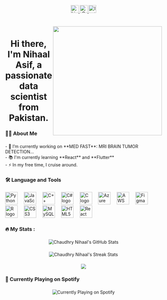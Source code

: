<div align="center">
  <a href="https://www.linkedin.com/in/nihaal-asif" target="_blank">
    <img src="https://img.shields.io/static/v1?message=LinkedIn&logo=linkedin&label=&color=0077B5&logoColor=white&labelColor=&style=for-the-badge" height="25" alt="LinkedIn logo" />
  </a>
  <a href="mailto:nihaalasif5@gmail.com" target="_blank">
    <img src="https://img.shields.io/static/v1?message=Gmail&logo=gmail&label=&color=D14836&logoColor=white&labelColor=#800000&style=for-the-badge" height="25" alt="Gmail logo" />
  </a>
  <a href="https://www.instagram.com/chaudhry_nihaal/" target="_blank">
    <img src="https://img.shields.io/static/v1?message=Instagram&logo=instagram&label=&color=E4405F&logoColor=white&labelColor=&style=for-the-badge" height="25" alt="Instagram logo" />
  </a>
</div>

###

<br clear="both">

<img align="right" height="350" src="https://media4.giphy.com/media/v1.Y2lkPTc5MGI3NjExMnFrOTZxN3BnbHpmb2gyMXQzdTY0YmMzdndzZ24yampoYnc5MGJrcCZlcD12MV9pbnRlcm5hbF9naWZfYnlfaWQmY3Q9Zw/KuxlA2qQS2VtmFxNc0/giphy.gif"  />

###

<h1 align="center">Hi there, I'm Nihaal Asif, a passionate data scientist from Pakistan.</h1>

###

<h3 align="left">👩‍💻  About Me</h3>

###

<p align="left">- 🔭 I’m currently working on **MED FAST**: MRI BRAIN TUMOR DETECTION...<br>- 📚 I'm currently learning **React** and **Flutter**<br>- ⚡ In my free time, I cruise around.</p>

###

<h3 align="left">🛠 Language and Tools</h3>

###

<div align="left">
  <img src="https://cdn.jsdelivr.net/gh/devicons/devicon/icons/python/python-original.svg" height="40" alt="Python logo" />
  <img width="12" />
  <img src="https://cdn.jsdelivr.net/gh/devicons/devicon/icons/javascript/javascript-original.svg" height="40" alt="JavaScript logo" />
  <img width="12" />
  <img src="https://cdn.jsdelivr.net/gh/devicons/devicon/icons/cplusplus/cplusplus-original.svg" height="40" alt="C++ logo" />
  <img width="12" />
  <img src="https://cdn.jsdelivr.net/gh/devicons/devicon/icons/csharp/csharp-original.svg" height="40" alt="C# logo" />
  <img width="12" />
  <img src="https://cdn.jsdelivr.net/gh/devicons/devicon/icons/c/c-original.svg" height="40" alt="C logo" />
  <img width="12" />
  <img src="https://cdn.jsdelivr.net/gh/devicons/devicon/icons/azure/azure-original.svg" height="40" alt="Azure logo" />
  <img width="12" />
  <img src="https://cdn.jsdelivr.net/gh/devicons/devicon/icons/amazonwebservices/amazonwebservices-line-wordmark.svg" height="40" alt="AWS logo" />
  <img width="12" />
  <img src="https://cdn.jsdelivr.net/gh/devicons/devicon/icons/figma/figma-original.svg" height="40" alt="Figma logo" />
  <img width="12" />
  <img src="https://cdn.jsdelivr.net/gh/devicons/devicon/icons/r/r-original.svg" height="40" alt="R logo" />
  <img width="12" />
  <img src="https://cdn.jsdelivr.net/gh/devicons/devicon/icons/css3/css3-original.svg" height="40" alt="CSS3 logo" />
  <img width="12" />
  <img src="https://cdn.jsdelivr.net/gh/devicons/devicon/icons/mysql/mysql-original.svg" height="40" alt="MySQL logo" />
  <img width="12" />
  <img src="https://cdn.jsdelivr.net/gh/devicons/devicon/icons/html5/html5-original.svg" height="40" alt="HTML5 logo" />
  <img width="12" />
  <img src="https://cdn.jsdelivr.net/gh/devicons/devicon/icons/react/react-original.svg" height="40" alt="React logo" />
</div>

###

<h3 align="left">🔥   My Stats :</h3>

###

<div align="center">
  <img src="https://github-readme-stats.vercel.app/api?username=chaudhrynihaal&show_icons=true&count_private=true&hide=prs&theme=dark&hide_border=true&border_radius=5" alt="Chaudhry Nihaal's GitHub Stats" />
</div>

###

<div align="center">
  <img src="https://github-readme-streak-stats.herokuapp.com/?user=chaudhrynihaal&theme=dark&hide_border=true" alt="Chaudhry Nihaal's Streak Stats" />
</div>

###

<div align="center">
  <img src="https://profile-counter.glitch.me/chaudhrynihaal/count.svg?"  />
</div>

###

<h3 align="left">🎵 Currently Playing on Spotify</h3>

### 
<div align="center">
  <img src="https://spotify-recently-played-readme.vercel.app/api?user=31fe7r7zy7ceseqgu7nvkglj67hm" alt="Currently Playing on Spotify" />
</div>
